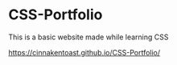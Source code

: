 # CSS-Portfolio
This is a basic website made while learning CSS

https://cinnakentoast.github.io/CSS-Portfolio/
